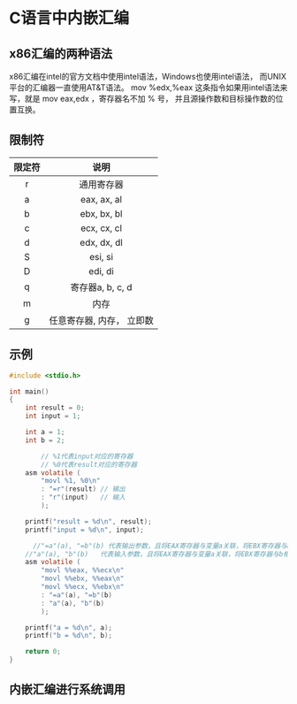 # C语言中内嵌汇编

## x86汇编的两种语法

x86汇编在intel的官方文档中使用intel语法，Windows也使用intel语法，
而UNIX平台的汇编器一直使用AT&T语法。
mov %edx,%eax 这条指令如果用intel语法来写，就是 mov eax,edx ，寄存器名不加 % 号，
并且源操作数和目标操作数的位置互换。

## 限制符

| 限定符 | 说明  |
|:-----:|:----:|
| r | 通用寄存器 |
| a | eax, ax, al |
| b | ebx, bx, bl |
| c | ecx, cx, cl |
| d | edx, dx, dl |
| S | esi, si |
| D | edi, di |
| q | 寄存器a, b, c, d |
| m | 内存 |
| g | 任意寄存器, 内存， 立即数 |

## 示例

```c
#include <stdio.h>

int main()
{
    int result = 0;
    int input = 1;

    int a = 1;
    int b = 2;

		// %1代表input对应的寄存器
		// %0代表result对应的寄存器
    asm volatile (
        "movl %1, %0\n"
        : "=r"(result) // 输出
        : "r"(input)   // 输入
        );

    printf("result = %d\n", result);
    printf("input = %d\n", input);

	  //"=a"(a), "=b"(b) 代表输出参数，且将EAX寄存器与变量a关联，将EBX寄存器与b相连
    //"a"(a), "b"(b)   代表输入参数，且将EAX寄存器与变量a关联，将EBX寄存器与b相连
    asm volatile (
        "movl %%eax, %%ecx\n"
        "movl %%ebx, %%eax\n"
        "movl %%ecx, %%ebx\n"
        : "=a"(a), "=b"(b)
        : "a"(a), "b"(b)
        );

    printf("a = %d\n", a);
    printf("b = %d\n", b);

    return 0;
}
```

## 内嵌汇编进行系统调用
